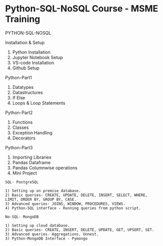 # Python-SQL-NoSQL Course - MSME Training

PYTHON-SQL-NOSQL 

   Installation & Setup

   1) Python Installation
   2) Jupyter Notebook Setup
   3) VS-code Installation
   3) Github Setup

   Python-Part1

   1) Datatypes
   2) Datastructures
   3) If Else
   4) Loops & Loop Statements

   Python-Part2
   
   1) Functions
   2) Classes
   3) Exception Handling
   4) Decorators

   Python-Part3
   
   1) Importing Libraries
   2) Pandas Dataframe
   3) Pandas Columnwise operations
   4) Mini Project

    SQL- PostgreSQL
    
    1) Setting up on premise database.
    2) Basic queries- CREATE, UPDATE, DELETE, INSERT, SELECT, WHERE, LIMIT, ORDER BY, GROUP BY, CASE.
    3) Advanced queries- JOINS, WINDOW, PROCEDURES, VIEWS.
    4) Python-SQL interface - Running queries from python script. 

    No-SQL- MongoDB
    
    1) Setting up cloud database.
    2) Basic queries- CREATE, INSERT, DELETE, UPDATE, GET, UPSERT, SET.
    3) Advanced queries- Aggregations, Unnest.
    3) Python-MongoDB Interface - Pymongo


